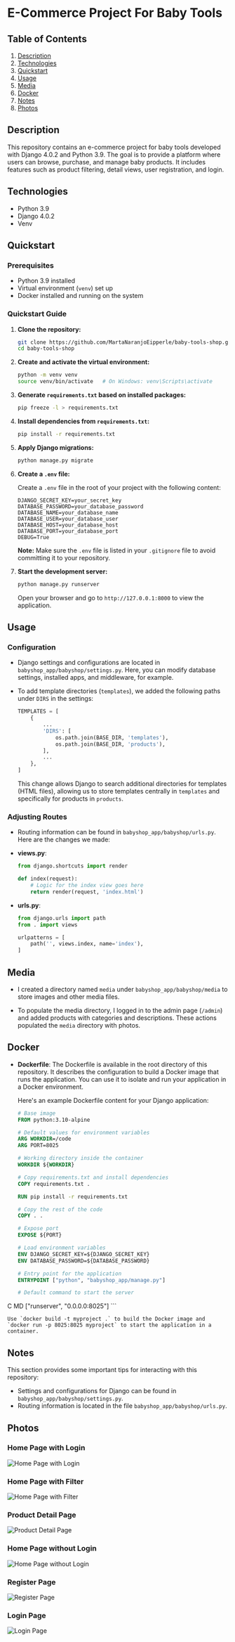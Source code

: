# E-Commerce Project For Baby Tools

## Table of Contents

1. [Description](#description)
2. [Technologies](#technologies)
3. [Quickstart](#quickstart)
4. [Usage](#usage)
5. [Media](#media)
6. [Docker](#docker)
7. [Notes](#notes)
8. [Photos](#photos)

## Description

This repository contains an e-commerce project for baby tools developed with Django 4.0.2 and Python 3.9. The goal is to provide a platform where users can browse, purchase, and manage baby products. It includes features such as product filtering, detail views, user registration, and login.

## Technologies

- Python 3.9
- Django 4.0.2
- Venv

## Quickstart

### Prerequisites

- Python 3.9 installed
- Virtual environment (`venv`) set up
- Docker installed and running on the system

### Quickstart Guide

1. **Clone the repository:**

    ```sh
    git clone https://github.com/MartaNaranjoEipperle/baby-tools-shop.git
    cd baby-tools-shop
    ```

2. **Create and activate the virtual environment:**

    ```sh
    python -m venv venv
    source venv/bin/activate   # On Windows: venv\Scripts\activate
    ```

3. **Generate `requirements.txt` based on installed packages:**

    ```sh
    pip freeze -l > requirements.txt
    ```

4. **Install dependencies from `requirements.txt`:**

    ```sh
    pip install -r requirements.txt
    ```

5. **Apply Django migrations:**

    ```sh
    python manage.py migrate
    ```
6. **Create a `.env` file:**

    Create a `.env` file in the root of your project with the following content:

    ```plaintext
    DJANGO_SECRET_KEY=your_secret_key
    DATABASE_PASSWORD=your_database_password
    DATABASE_NAME=your_database_name
    DATABASE_USER=your_database_user
    DATABASE_HOST=your_database_host
    DATABASE_PORT=your_database_port
    DEBUG=True
    ```

    **Note:** Make sure the `.env` file is listed in your `.gitignore` file to avoid committing it to your repository.

7. **Start the development server:**

    ```sh
    python manage.py runserver
    ```

    Open your browser and go to `http://127.0.0.1:8000` to view the application.

## Usage

### Configuration

- Django settings and configurations are located in `babyshop_app/babyshop/settings.py`. Here, you can modify database settings, installed apps, and middleware, for example.

- To add template directories (`templates`), we added the following paths under `DIRS` in the settings:
    ```python
    TEMPLATES = [
        {
            ...
            'DIRS': [
                os.path.join(BASE_DIR, 'templates'),
                os.path.join(BASE_DIR, 'products'),
            ],
            ...
        },
    ]
    ```
    This change allows Django to search additional directories for templates (HTML files), allowing us to store templates centrally in `templates` and specifically for products in `products`.

### Adjusting Routes

- Routing information can be found in `babyshop_app/babyshop/urls.py`. Here are the changes we made:

- **views.py**:
  ```python
  from django.shortcuts import render

  def index(request):
      # Logic for the index view goes here
      return render(request, 'index.html')
    ```

- **urls.py**:
    ```python
    from django.urls import path
    from . import views

    urlpatterns = [
        path('', views.index, name='index'),
    ]
    ```

## Media

- I created a directory named `media` under `babyshop_app/babyshop/media` to store images and other media files.

- To populate the media directory, I logged in to the admin page (`/admin`) and added products with categories and descriptions. These actions populated the `media` directory with photos.

## Docker

- **Dockerfile**: The Dockerfile is available in the root directory of this repository. It describes the configuration to build a Docker image that runs the application. You can use it to isolate and run your application in a Docker environment.

    Here's an example Dockerfile content for your Django application:

    ```dockerfile
    # Base image
    FROM python:3.10-alpine

    # Default values for environment variables
    ARG WORKDIR=/code
    ARG PORT=8025

    # Working directory inside the container
    WORKDIR ${WORKDIR}

    # Copy requirements.txt and install dependencies
    COPY requirements.txt .

    RUN pip install -r requirements.txt

    # Copy the rest of the code
    COPY . .

    # Expose port
    EXPOSE ${PORT}

    # Load environment variables
    ENV DJANGO_SECRET_KEY=${DJANGO_SECRET_KEY}
    ENV DATABASE_PASSWORD=${DATABASE_PASSWORD}

    # Entry point for the application
    ENTRYPOINT ["python", "babyshop_app/manage.py"]

    # Default command to start the server
C   MD ["runserver", "0.0.0.0:8025"]
    ```

    Use `docker build -t myproject .` to build the Docker image and `docker run -p 8025:8025 myproject` to start the application in a container.

## Notes

This section provides some important tips for interacting with this repository:

- Settings and configurations for Django can be found in `babyshop_app/babyshop/settings.py`.
- Routing information is located in the file `babyshop_app/babyshop/urls.py`.

## Photos

### Home Page with Login

![Home Page with Login](https://github.com/MartaNaranjoEipperle/baby-tools-shop-forked/blob/project_images/capture_20220323080815407.jpeg)

### Home Page with Filter

![Home Page with Filter](https://github.com/MartaNaranjoEipperle/baby-tools-shop/blob/master/project_images/capture_20220323080840305.jpeg)

### Product Detail Page

![Product Detail Page](https://github.com/MartaNaranjoEipperle/baby-tools-shop-forked/blob/master/project_images/capture_20220323080934541.jpg)

### Home Page without Login

![Home Page without Login](https://github.com/MartaNaranjoEipperle/baby-tools-shop-forked/blob/master/project_images/capture_20220323080953570.jpeg)

### Register Page

![Register Page](https://github.com/MartaNaranjoEipperle/baby-tools-shop-forked/blob/master/project_images/capture_20220323081016022.jpg)

### Login Page

![Login Page](https://github.com/MartaNaranjoEipperle/baby-tools-shop-forked/blob/master/project_images/capture_20220323081044867.jpg)
